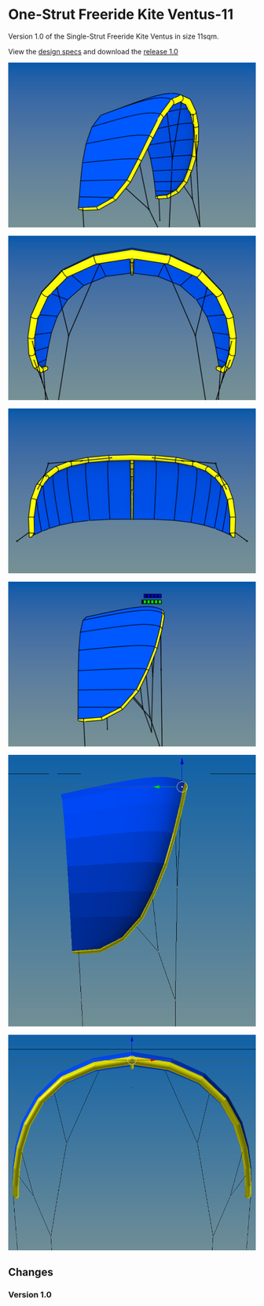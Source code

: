 # One-Strut Freeride Kite Ventus-11
Version 1.0 of the Single-Strut Freeride Kite Ventus in size 11sqm.

View the [design specs](https://github.com/wingworks/Ventus-11/blob/master/Ventus-11.kite) and download the [release 1.0](https://github.com/wingworks/Ventus-11/releases) 

![Kite 3D preview](https://github.com/wingworks/Ventus-11/blob/master/Ventus-11_perspective.png)  

![Kite 3D preview](https://github.com/wingworks/Ventus-11/blob/master/Ventus-11_front.png)

![Kite 3D preview](https://github.com/wingworks/Ventus-11/blob/master/Ventus-11_bottom.png)

![Kite 3D preview](https://github.com/wingworks/Ventus-11/blob/master/Ventus-11_right.png)

![Kite 3D preview](https://github.com/wingworks/Ventus-11/blob/master/ventus_side.png)


![Kite 3D preview](https://github.com/wingworks/Ventus-11/blob/master/ventus_front.png)

## Changes
### Version 1.0


